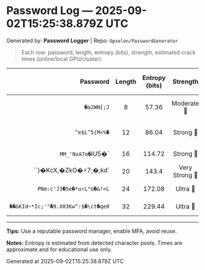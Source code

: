 # Password Log — 2025-09-02T15:25:38.879Z UTC

Generated by: **Password Logger** | Repo: `Opselon/PasswordGenerator`

> Each row: password, length, entropy (bits), strength, estimated crack times (online/local GPU/cluster)

| Password | Length | Entropy (bits) | Strength | Crack (online @100/s) | Local GPU (1B/s) | Cluster (1T/s) |
|---:|:---:|:---:|:---:|:---:|:---:|:---:|
| `�a2WN{;J` | 8 | 57.36 | Moderate 💛 | 58626413 years 330 days | 5 years 314 days | 2 days 3 hours |
| `^e$L^5{️M<%�` | 12 | 86.04 | Strong 💚 | practically infinite | 2520828488 years 67 days | 2520828 years 178 days |
| `MM_'NxA7o�`IU️5�` | 16 | 114.72 | Strong 💚 | practically infinite | practically infinite | practically infinite |
| ``}�KcX,�ZkO�⚡7;�,kd️` | 20 | 143.4 | Very Strong 💙 | practically infinite | practically infinite | practically infinite |
| `PNm:c'J3�5e�*u⚡️L"U�&!<L` | 24 | 172.08 | Ultra 💜 | practically infinite | practically infinite | practically infinite |
| `��&KId~*Ic;'"�9.X03Kw^:$�\ct�qe0` | 32 | 229.44 | Ultra 💜 | practically infinite | practically infinite | practically infinite |

---

**Tips:** Use a reputable password manager, enable MFA, avoid reuse.

**Notes:** Entropy is estimated from detected character pools. Times are approximate and for educational use only.

Generated at 2025-09-02T15:25:38.879Z UTC
